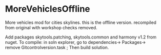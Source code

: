# MoreVehiclesOffline
More vehicles mod for cities skylines. this is the offline version. recompiled from original with workshop checks removed.

Add packages skytools.patching, skytools.common and harmony v1.2 from nuget.
To compile: in soln explorer, go to dependencies-> Packages-> remove Gitcontrolversion.task ;  Then build solution.
